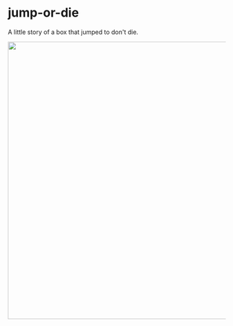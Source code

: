 # jump-or-die

A little story of a box that jumped to don't die.

<img src="https://imgur.com/8KZ03Bg.png" width="640" />
